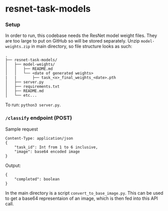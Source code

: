 # resnet-task-models


### Setup
In order to run, this codebase needs the ResNet model weight files. They are too large to put on GitHub so will be stored separately. Unzip `model-weights.zip` in main directory, so file structure looks as such:

```
.
├── resnet-task-models/
│   ├── model-weights/
│   │   ├── README.md
│   │   └── <date of generated weights>
|   |       ├── task_<x>_final_weights_<date>.pth
│   ├── server.py
│   ├── requirements.txt
│   ├── README.md
│   └── etc...

```

To run: `python3 server.py`.


### `/classify` endpoint (POST)
Sample request


```
Content-Type: application/json
{
    "task_id": Int from 1 to 6 inclusive,
    "image": base64 encoded image
}
```

Output:
```
{
    "completed": boolean
}
```


In the main directory is a script `convert_to_base_image.py`. This can be used to get a base64 representaion of an image, which is then fed into this API call.  
